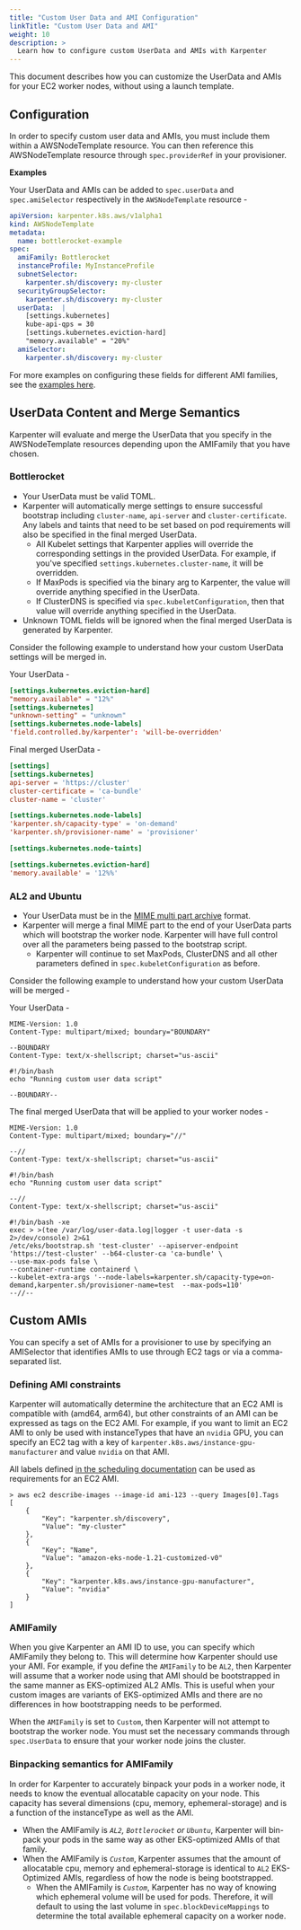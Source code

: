 ```yaml
---
title: "Custom User Data and AMI Configuration"
linkTitle: "Custom User Data and AMI"
weight: 10
description: >
  Learn how to configure custom UserData and AMIs with Karpenter
---
```


This document describes how you can customize the UserData and AMIs for your EC2 worker nodes, without using a launch template.

## Configuration

In order to specify custom user data and AMIs, you must include them within a AWSNodeTemplate resource. You can then reference this AWSNodeTemplate resource through `spec.providerRef` in your provisioner.

**Examples**

Your UserData and AMIs can be added to `spec.userData` and `spec.amiSelector` respectively in the `AWSNodeTemplate` resource -
```yaml
apiVersion: karpenter.k8s.aws/v1alpha1
kind: AWSNodeTemplate
metadata:
  name: bottlerocket-example
spec:
  amiFamily: Bottlerocket
  instanceProfile: MyInstanceProfile
  subnetSelector:
    karpenter.sh/discovery: my-cluster
  securityGroupSelector:
    karpenter.sh/discovery: my-cluster
  userData:  |
    [settings.kubernetes]
    kube-api-qps = 30
    [settings.kubernetes.eviction-hard]
    "memory.available" = "20%"
  amiSelector:
    karpenter.sh/discovery: my-cluster
```

For more examples on configuring these fields for different AMI families, see the [examples here](https://github.com/aws/karpenter/blob/main/examples/provisioner/launchtemplates).

## UserData Content and Merge Semantics

Karpenter will evaluate and merge the UserData that you specify in the AWSNodeTemplate resources depending upon the AMIFamily that you have chosen.

### Bottlerocket

* Your UserData must be valid TOML.
* Karpenter will automatically merge settings to ensure successful bootstrap including `cluster-name`, `api-server` and `cluster-certificate`. Any labels and taints that need to be set based on pod requirements will also be specified in the final merged UserData.
   * All Kubelet settings that Karpenter applies will override the corresponding settings in the provided UserData. For example, if you've specified `settings.kubernetes.cluster-name`, it will be overridden.
   * If MaxPods is specified via the binary arg to Karpenter, the value will override anything specified in the UserData.
   * If ClusterDNS is specified via `spec.kubeletConfiguration`, then that value will override anything specified in the UserData.
* Unknown TOML fields will be ignored when the final merged UserData is generated by Karpenter.

Consider the following example to understand how your custom UserData settings will be merged in.

Your UserData -
```toml
[settings.kubernetes.eviction-hard]
"memory.available" = "12%"
[settings.kubernetes]
"unknown-setting" = "unknown"
[settings.kubernetes.node-labels]
'field.controlled.by/karpenter': 'will-be-overridden'
```

Final merged UserData -
```toml
[settings]
[settings.kubernetes]
api-server = 'https://cluster'
cluster-certificate = 'ca-bundle'
cluster-name = 'cluster'

[settings.kubernetes.node-labels]
'karpenter.sh/capacity-type' = 'on-demand'
'karpenter.sh/provisioner-name' = 'provisioner'

[settings.kubernetes.node-taints]

[settings.kubernetes.eviction-hard]
'memory.available' = '12%%'
```

### AL2 and Ubuntu

* Your UserData must be in the [MIME multi part archive](https://cloudinit.readthedocs.io/en/latest/topics/format.html#mime-multi-part-archive) format.
* Karpenter will merge a final MIME part to the end of your UserData parts which will bootstrap the worker node. Karpenter will have full control over all the parameters being passed to the bootstrap script.
   * Karpenter will continue to set MaxPods, ClusterDNS and all other parameters defined in `spec.kubeletConfiguration` as before.

Consider the following example to understand how your custom UserData will be merged -

Your UserData -
```
MIME-Version: 1.0
Content-Type: multipart/mixed; boundary="BOUNDARY"

--BOUNDARY
Content-Type: text/x-shellscript; charset="us-ascii"

#!/bin/bash
echo "Running custom user data script"

--BOUNDARY--
```

The final merged UserData that will be applied to your worker nodes -
```
MIME-Version: 1.0
Content-Type: multipart/mixed; boundary="//"

--//
Content-Type: text/x-shellscript; charset="us-ascii"

#!/bin/bash
echo "Running custom user data script"

--//
Content-Type: text/x-shellscript; charset="us-ascii"

#!/bin/bash -xe
exec > >(tee /var/log/user-data.log|logger -t user-data -s 2>/dev/console) 2>&1
/etc/eks/bootstrap.sh 'test-cluster' --apiserver-endpoint 'https://test-cluster' --b64-cluster-ca 'ca-bundle' \
--use-max-pods false \
--container-runtime containerd \
--kubelet-extra-args '--node-labels=karpenter.sh/capacity-type=on-demand,karpenter.sh/provisioner-name=test  --max-pods=110'
--//--
```


## Custom AMIs

You can specify a set of AMIs for a provisioner to use by specifying an AMISelector that identifies AMIs to use through EC2 tags or via a comma-separated list.


### Defining AMI constraints

Karpenter will automatically determine the architecture that an EC2 AMI is compatible with (amd64, arm64), but other constraints of an AMI can be expressed as tags on the EC2 AMI.
For example, if you want to limit an EC2 AMI to only be used with instanceTypes that have an `nvidia` GPU, you can specify an EC2 tag with a key of `karpenter.k8s.aws/instance-gpu-manufacturer` and value `nvidia` on that AMI.

All labels defined [in the scheduling documentation](../../tasks/scheduling#supported-labels) can be used as requirements for an EC2 AMI.

```
> aws ec2 describe-images --image-id ami-123 --query Images[0].Tags
[
    {
        "Key": "karpenter.sh/discovery",
        "Value": "my-cluster"
    },
    {
        "Key": "Name",
        "Value": "amazon-eks-node-1.21-customized-v0"
    },
    {
        "Key": "karpenter.k8s.aws/instance-gpu-manufacturer",
        "Value": "nvidia"
    }
]
```


###  AMIFamily

When you give Karpenter an AMI ID to use, you can specify which AMIFamily they belong to. This will determine how Karpenter should use your AMI.
For example, if you define the `AMIFamily` to be `AL2`, then Karpenter will assume that a worker node using that AMI should be bootstrapped in the same manner as EKS-optimized AL2 AMIs. This is useful when your custom images are variants of EKS-optimized AMIs and there are no differences in how bootstrapping needs to be performed.

When the `AMIFamily` is set to `Custom`, then Karpenter will not attempt to bootstrap the worker node. You must set the necessary commands through `spec.UserData` to ensure that your worker node joins the cluster.


### Binpacking semantics for AMIFamily

In order for Karpenter to accurately binpack your pods in a worker node, it needs to know the eventual allocatable capacity on your node. This capacity has several dimensions (cpu, memory, ephemeral-storage) and is a function of the instanceType as well as the AMI.

* When the AMIFamily is *`AL2`, `Bottlerocket` or `Ubuntu`*, Karpenter will bin-pack your pods in the same way as other EKS-optimized AMIs of that family.
* When the AMIFamily is *`Custom`*, Karpenter assumes that the amount of allocatable cpu, memory and ephemeral-storage is identical to `AL2` EKS-Optimized AMIs, regardless of how the node is being bootstrapped.
  * When the AMIFamily is *`Custom`*, Karpenter has no way of knowing which ephemeral volume will be used for pods. Therefore, it will default to using the last volume in `spec.blockDeviceMappings` to determine the total available ephemeral capacity on a worker node.
